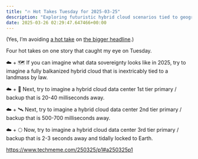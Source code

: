 ```yaml
---
title: "🔥 Hot Takes Tuesday for 2025-03-25"
description: "Exploring futuristic hybrid cloud scenarios tied to geographical data sovereignty."
date: 2025-03-26 02:29:47.647466+00:00
---
```


<!-- buttondown-editor-mode: fancy --><p>(Yes, I’m avoiding <a target="_blank" rel="noopener noreferrer nofollow" href="https://www.flickr.com/photos/doctabu/3657942692">a hot take</a> on <a target="_blank" rel="noopener noreferrer nofollow" href="https://www.techmeme.com/250324/p30#a250324p30">the bigger headline</a>.)</p><p>Four hot takes on one story that caught my eye on Tuesday.</p><p>☁️ + 🗺️ If you can imagine what data sovereignty looks like in 2025, try to imagine a fully balkanized hybrid cloud that is inextricably tied to a landmass by law.</p><p>☁️ + 📡 Next, try to imagine a hybrid cloud data center 1st tier primary / backup that is 20-40 milliseconds away.</p><p>☁️ + 🛰️ Next, try to imagine a hybrid cloud data center 2nd tier primary / backup that is 500-700 milliseconds away.</p><p>☁️ + 🌕 Now, try to imagine a hybrid cloud data center 3rd tier primary / backup that is 2-3 seconds away and tidally locked to Earth.</p><p><a target="_blank" rel="noopener noreferrer nofollow" href="https://www.techmeme.com/250325/p1#a250325p1">https://www.techmeme.com/250325/p1#a250325p1</a></p>